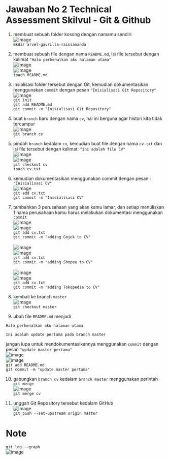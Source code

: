 # Jawaban No 2 Technical Assessment Skilvul - Git & Github

1. membuat sebuah folder kosong dengan namamu sendiri <br>
![image](https://user-images.githubusercontent.com/72689610/134144173-de7d3325-dd71-421a-82db-f7a9e89b1d61.png) <br>
```mkdir arvel-gavrilla-raissananda```

2. membuat sebuah file dengan nama ```README.md```, isi file tersebut dengan kalimat ```"Halo perkenalkan aku halaman utama"``` <br>
![image](https://user-images.githubusercontent.com/72689610/134156783-1037e164-8551-4435-879f-751bdfc690ff.png) <br>
![image](https://user-images.githubusercontent.com/72689610/134156841-b1b85957-96b5-45a3-a07e-be6eae55b5cf.png) <br>
```touch README.md```

3. insialisasi folder tersebut dengan Git, kemudian dokumentasikan menggunakan ```commit``` dengan pesan ```"Inisialisasi Git Repository"``` <br>
![image](https://user-images.githubusercontent.com/72689610/134157344-b1f1cdcb-3fda-422f-a5cf-bda742b23817.png) <br>
```git init``` <br>
```git add README.md``` <br>
```git commit -m "Inisialisasi Git Repository"``` <br>

4. buat ```branch``` baru dengan nama ```cv```, hal ini berguna agar histori kita tidak tercampur <br>
![image](https://user-images.githubusercontent.com/72689610/134157715-22f4a140-ec27-4fc8-97ce-0b21e5a7f424.png) <br>
```git branch cv```

5. pindah ```branch``` kedalam ```cv```, kemudian buat file dengan nama ```cv.txt``` dan isi file tersebut dengan kalimat: ```"Ini adalah file CV"``` <br>
![image](https://user-images.githubusercontent.com/72689610/134158255-e06c27df-fbd1-47b0-ad4b-1f14d3dbafaa.png) <br>
![image](https://user-images.githubusercontent.com/72689610/134158655-dccb0e45-7079-44c0-ad77-3b9d58475e4b.png) <br>
```git checkout cv``` <br>
```touch cv.txt```

6. kemudian dokumentasikan menggunakan commit dengan pesan : ```"Inisialisasi CV"``` <br>
![image](https://user-images.githubusercontent.com/72689610/134158939-06dd9112-d660-477d-8d1e-9ffc140e419e.png) <br>
```git add cv.txt``` <br>
```git commit -m "Inisialisasi CV"```

7. tambahkan 3 perusahaan yang akan kamu lamar, dan setiap menuliskan 1 nama perusahaan kamu harus melakukan dokumentasi menggunakan ```commit``` <br>
![image](https://user-images.githubusercontent.com/72689610/134159343-5d7ab62e-12d1-49b1-84b6-5dc5a1d02810.png) <br>
![image](https://user-images.githubusercontent.com/72689610/134159395-d98fcf01-1074-428f-9680-0f7e87d47de4.png) <br>
```git add cv.txt``` <br>
```git commit -m "adding Gojek to CV"``` <br> <br>
![image](https://user-images.githubusercontent.com/72689610/134159538-4a77acd3-33cd-4e23-acf9-9fdc70d160d5.png) <br>
![image](https://user-images.githubusercontent.com/72689610/134159669-51ee83cd-ba47-4324-a4b4-a328fc95a793.png) <br>
```git add cv.txt``` <br>
```git commit -m "adding Shopee to CV"``` <br> <br>
![image](https://user-images.githubusercontent.com/72689610/134159744-7d0d4676-3a7a-4932-b017-05a52df724cc.png) <br>
![image](https://user-images.githubusercontent.com/72689610/134159823-8f30696c-cc15-4397-93e3-a93eb4447cfc.png) <br>
```git add cv.txt``` <br>
```git commit -m "adding Tokopedia to CV"```

8. kembali ke branch ```master``` <br>
![image](https://user-images.githubusercontent.com/72689610/134160004-06bfca29-2ffa-4ec6-884a-3beba18a6014.png) <br>
```git checkout master```

9. ubah file ```README.md``` menjadi <br>
```
Halo perkenalkan aku halaman utama

Ini adalah update pertama pada branch master
``` 
jangan lupa untuk mendokumentasikannya menggunakan ```commit``` dengan pesan ```"update master pertama"``` <br>
![image](https://user-images.githubusercontent.com/72689610/134160313-b28491b0-dc60-45bc-80d6-83430ebd1d73.png) <br>
![image](https://user-images.githubusercontent.com/72689610/134160721-c11bb583-dbef-4070-8478-862a1b7a5e96.png) <br>
```git add README.md``` <br>
```git commit -m "update master pertama"```

10. gabungkan ```branch cv``` kedalam ```branch master``` menggunakan perintah ```git merge``` <br>
![image](https://user-images.githubusercontent.com/72689610/134161171-f5ff41c6-761a-4f5c-ad36-a87736bc0094.png) <br>
```git merge cv```

11. unggah Git Repository tersebut kedalam GitHub <br>
![image](https://user-images.githubusercontent.com/72689610/134161370-a740367c-e8ef-4235-ab43-d973e25b4d41.png) <br>
```git push --set-upstream origin master```

# Note
```git log --graph``` <br>
![image](https://user-images.githubusercontent.com/72689610/134161889-173778dc-7d7b-4cdf-990d-69218460531b.png)




















